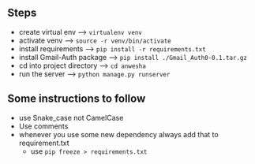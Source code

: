 ## Steps

- create virtual env --> `virtualenv venv`
- activate venv --> `source -r venv/bin/activate`
- install requirements --> `pip install -r requirements.txt`
- install Gmail-Auth package --> `pip install ./Gmail_Auth0-0.1.tar.gz`
- cd into project directory --> `cd anwesha`
- run the server --> `python manage.py runserver`

## Some instructions to follow

- use Snake_case not CamelCase
- Use comments
- whenever you use some new dependency always add that to requirement.txt
  - use `pip freeze > requirements.txt`
